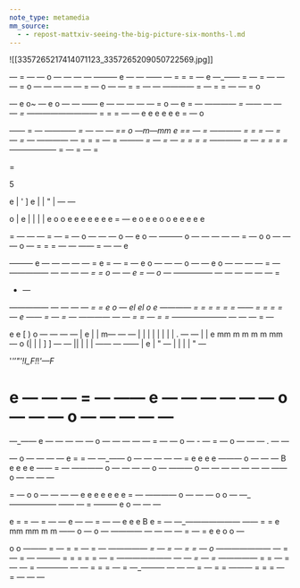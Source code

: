 ```yaml
---
note_type: metamedia
mm_source:
  - - repost-mattxiv-seeing-the-big-picture-six-months-l.md
---
```


![[3357265217414071123_3357265209050722569.jpg]]

— = — —
o — — — —
——— e — — —— — = =
= —
e
—_—— = — = — — — =
o — — — —
— = —
o —
— = = — —
———— = — = = — — =
o

— e o~ —
e o — —
—— e — — — — — =
o —
e
= —
—_——— = —— — — — =
—_———————— = =
= — —
e e e e e
e = —
o

—— = —
—_——— = — — — ==
o
—_m—mm e == — =
—_——— = = = — = —
= —
—_——— — = = = — =
—_—— = — = — = = = =
———— = — = = = =
—_————— = — = — =

=

5

e | ' ] e | | " | — —

o
| e | | | |
e o o e e e e e e e
= —
e o e e o o e e e e e

= — —
— = — = —
o — — —
o —
e
o —
——— o — — — — — =
— o o — — —
o —
= = = — —
—— = — —
e

——— e — — — — — =
e = — = —
e o — — —
o —
— e o — — — —
= —
—_———— — — — — = =
o —
— e = —
o —
—_———— — — — — — — =
- —

—_———— — — — — = =
e o —
el
el
o
e
———— = = = = = =
—— = = = = —
e
—— = — = —
———— — — = = — = =
—_—————— — — — = —

e e
[ ) o  — — — —
| e | | m— — —
| | | | | | | | . — —
| | e mm m m m m mm  —
o
(| | | ] ] — —
|| | | | —— — ——
| e | " —
| | | | " —

'_'_’_"'!_I_F_!_!_'—F_

e — — — = —
—— e — — — — — —
o — — —
o — — — — —
=
—_—— e — — — —
— o — — — — —
= — —
o — - —
= —
o — — —
. — —

— o — — — —
e = = —
—_—— o — — — — — =
e e e
e
——— o — — —
B e e e e
—— = —
———— o — — — —
o —
——— o — — — — — — —
—— o — — — —

= —
o
o — — — —
e e e
e
e e e
= —
———— o — — —
o
o —
—_—————— —— — =
——— e o — — —

e = = —
= —
— e — — = — —
e e e B e
= —
—_——————— —— = =
e mm mm m m ——
o —
o —
———— — — — — = — =
e e
o o —

o
o
——— = — = = — = —
—_———— = — = — = = —
o
—_—————— — = — = —
——— = = = = = — =
—_—————— — — = — =
—_———— = = — = — — =
———— — — = = = — =
—_——— — — — = — = =
——— = = = — = — — —

